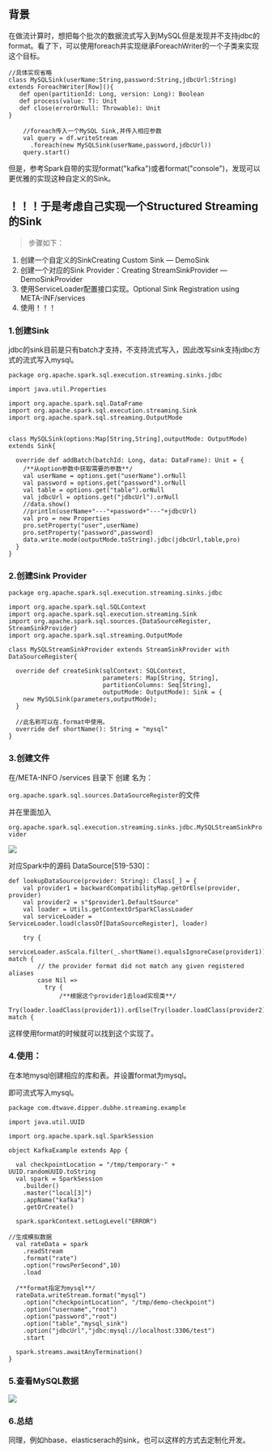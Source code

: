 ## 背景
在做流计算时，想把每个批次的数据流式写入到MySQL但是发现并不支持jdbc的format。看了下，可以使用foreach并实现继承ForeachWriter的一个子类来实现这个目标。
```
//具体实现省略
class MySQLSink(userName:String,password:String,jdbcUrl:String) extends ForeachWriter[Row](){
   def open(partitionId: Long, version: Long): Boolean
   def process(value: T): Unit
   def close(errorOrNull: Throwable): Unit
}

```

```
    //foreach传入一个MySQL Sink,并传入相应参数
    val query = df.writeStream
      .foreach(new MySQLSink(userName,password,jdbcUrl))
    query.start()
```

但是，参考Spark自带的实现format("kafka")或者format("console")，发现可以更优雅的实现这种自定义的Sink。


## ！！！于是考虑自己实现一个Structured Streaming的Sink



> 步骤如下：

1. 创建一个自定义的SinkCreating Custom Sink — DemoSink
2. 创建一个对应的Sink Provider：Creating StreamSinkProvider — DemoSinkProvider
3. 使用ServiceLoader配置接口实现。Optional Sink Registration using META-INF/services
4. 使用！！！





### 1.创建Sink

jdbc的sink目前是只有batch才支持，不支持流式写入，因此改写sink支持jdbc方式的流式写入mysql。

```
package org.apache.spark.sql.execution.streaming.sinks.jdbc

import java.util.Properties

import org.apache.spark.sql.DataFrame
import org.apache.spark.sql.execution.streaming.Sink
import org.apache.spark.sql.streaming.OutputMode


class MySQLSink(options:Map[String,String],outputMode: OutputMode) extends Sink{

  override def addBatch(batchId: Long, data: DataFrame): Unit = {
    /**从option参数中获取需要的参数**/
    val userName = options.get("userName").orNull
    val password = options.get("password").orNull
    val table = options.get("table").orNull
    val jdbcUrl = options.get("jdbcUrl").orNull
    //data.show()
    //println(userName+"---"+password+"---"+jdbcUrl)
    val pro = new Properties
    pro.setProperty("user",userName)
    pro.setProperty("password",password)
    data.write.mode(outputMode.toString).jdbc(jdbcUrl,table,pro)
  }
}
```





### 2.创建Sink Provider

```
package org.apache.spark.sql.execution.streaming.sinks.jdbc

import org.apache.spark.sql.SQLContext
import org.apache.spark.sql.execution.streaming.Sink
import org.apache.spark.sql.sources.{DataSourceRegister, StreamSinkProvider}
import org.apache.spark.sql.streaming.OutputMode

class MySQLStreamSinkProvider extends StreamSinkProvider with DataSourceRegister{

  override def createSink(sqlContext: SQLContext,
                          parameters: Map[String, String],
                          partitionColumns: Seq[String],
                          outputMode: OutputMode): Sink = {
    new MySQLSink(parameters,outputMode);
  }

  //此名称可以在.format中使用。
  override def shortName(): String = "mysql"
}
```



### 3.创建文件

在/META-INFO /services 目录下 创建 名为：

`org.apache.spark.sql.sources.DataSourceRegister`的文件

并在里面加入

`org.apache.spark.sql.execution.streaming.sinks.jdbc.MySQLStreamSinkProvider`

![](https://ws2.sinaimg.cn/large/006tNbRwgy1fuqvl6f41zj30tj04dmxi.jpg)


对应Spark中的源码 DataSource[519-530]：
```
def lookupDataSource(provider: String): Class[_] = {
    val provider1 = backwardCompatibilityMap.getOrElse(provider, provider)
    val provider2 = s"$provider1.DefaultSource"
    val loader = Utils.getContextOrSparkClassLoader
    val serviceLoader = ServiceLoader.load(classOf[DataSourceRegister], loader)

    try {
      serviceLoader.asScala.filter(_.shortName().equalsIgnoreCase(provider1)).toList match {
        // the provider format did not match any given registered aliases
        case Nil =>
          try {
              /**根据这个provider1去load实现类**/
            Try(loader.loadClass(provider1)).orElse(Try(loader.loadClass(provider2))) match {
```


这样使用format的时候就可以找到这个实现了。



### 4.使用：

在本地mysql创建相应的库和表。并设置format为mysql。

即可流式写入mysql。

```
package com.dtwave.dipper.dubhe.streaming.example

import java.util.UUID

import org.apache.spark.sql.SparkSession

object KafkaExample extends App {

  val checkpointLocation = "/tmp/temporary-" + UUID.randomUUID.toString
  val spark = SparkSession
    .builder()
    .master("local[3]")
    .appName("kafka")
    .getOrCreate()

  spark.sparkContext.setLogLevel("ERROR")

//生成模拟数据
  val rateData = spark
    .readStream
    .format("rate")
    .option("rowsPerSecond",10)
    .load

  /**format指定为mysql**/
  rateData.writeStream.format("mysql")
    .option("checkpointLocation", "/tmp/demo-checkpoint")
    .option("username","root")
    .option("password","root")
    .option("table","mysql_sink")
    .option("jdbcUrl","jdbc:mysql://localhost:3306/test")
    .start

  spark.streams.awaitAnyTermination()
}

```





### 5.查看MySQL数据



![](https://ws2.sinaimg.cn/large/006tNbRwgy1fuqvoynqysj30cb0an75h.jpg)

### 6.总结
同理，例如hbase、elasticserach的sink，也可以这样的方式去定制化开发。